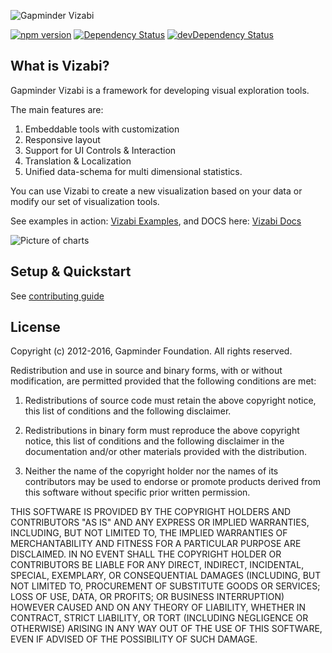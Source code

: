 ![Gapminder Vizabi](http://static.gapminder.org/vizabi/vizabi.jpg)

[![npm version](https://badge.fury.io/js/vizabi.svg)](http://badge.fury.io/js/vizabi)
[![Dependency Status](https://david-dm.org/Gapminder/vizabi.svg)](https://david-dm.org/Gapminder/vizabi)
[![devDependency Status](https://david-dm.org/Gapminder/vizabi/dev-status.svg)](https://david-dm.orgGapminder/vizabi#info=devDependencies)

## What is Vizabi?

Gapminder Vizabi is a framework for developing visual exploration tools.

The main features are:

1. Embeddable tools with customization
2. Responsive layout
3. Support for UI Controls & Interaction
4. Translation & Localization
5. Unified data-schema for multi dimensional statistics.

You can use Vizabi to create a new visualization based on your data or modify our set of visualization tools.

See examples in action: [Vizabi Examples](https://www.gapminder.org/tools/), and DOCS here: [Vizabi Docs](http://vizabi.org)

![Picture of charts](http://static.gapminder.org/vizabi/charts.png)

  

## Setup & Quickstart

See [contributing guide](CONTRIBUTING.md)

## License

Copyright (c) 2012-2016, Gapminder Foundation. All rights reserved.

Redistribution and use in source and binary forms, with or without modification, are permitted provided that the following conditions are met:

1. Redistributions of source code must retain the above copyright notice, this list of conditions and the following disclaimer.

2. Redistributions in binary form must reproduce the above copyright notice, this list of conditions and the following disclaimer in the documentation and/or other materials provided with the distribution.

3. Neither the name of the copyright holder nor the names of its contributors may be used to endorse or promote products derived from this software without specific prior written permission.

THIS SOFTWARE IS PROVIDED BY THE COPYRIGHT HOLDERS AND CONTRIBUTORS "AS IS" AND ANY EXPRESS OR IMPLIED WARRANTIES, INCLUDING, BUT NOT LIMITED TO, THE IMPLIED WARRANTIES OF MERCHANTABILITY AND FITNESS FOR A PARTICULAR PURPOSE ARE DISCLAIMED. IN NO EVENT SHALL THE COPYRIGHT HOLDER OR CONTRIBUTORS BE LIABLE FOR ANY DIRECT, INDIRECT, INCIDENTAL, SPECIAL, EXEMPLARY, OR CONSEQUENTIAL DAMAGES (INCLUDING, BUT NOT LIMITED TO, PROCUREMENT OF SUBSTITUTE GOODS OR SERVICES; LOSS OF USE, DATA, OR PROFITS; OR BUSINESS INTERRUPTION) HOWEVER CAUSED AND ON ANY THEORY OF LIABILITY, WHETHER IN CONTRACT, STRICT LIABILITY, OR TORT (INCLUDING NEGLIGENCE OR OTHERWISE) ARISING IN ANY WAY OUT OF THE USE OF THIS SOFTWARE, EVEN IF ADVISED OF THE POSSIBILITY OF SUCH DAMAGE.
